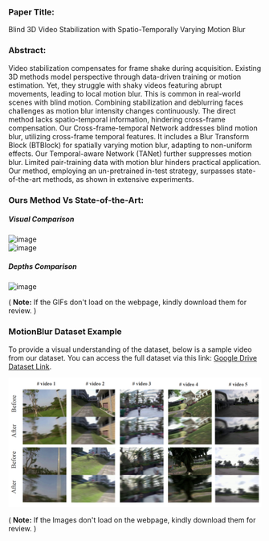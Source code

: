 ### Paper Title: 
Blind 3D Video Stabilization with Spatio-Temporally Varying Motion Blur

### Abstract: 
Video stabilization compensates for frame shake during acquisition. Existing 3D methods model perspective through data-driven training or motion estimation. Yet, they struggle with shaky videos featuring abrupt movements, leading to local motion blur. This is common in real-world scenes with blind motion. Combining stabilization and deblurring faces challenges as motion blur intensity changes continuously. The direct method lacks spatio-temporal information, hindering cross-frame compensation. Our Cross-frame-temporal Network addresses blind motion blur, utilizing cross-frame temporal features. It includes a Blur Transform Block (BTBlock) for spatially varying motion blur, adapting to non-uniform effects. Our Temporal-aware Network (TANet) further suppresses motion blur. Limited pair-training data with motion blur hinders practical application. Our method, employing an un-pretrained in-test strategy, surpasses state-of-the-art methods, as shown in extensive experiments.

### Ours Method Vs State-of-the-Art:

##### Visual Comparison
![image](https://github.com/leadingme163/Blind_3D_Video_Stabilization/blob/main/Video_Comparison_2D.gif)  
![image](https://github.com/leadingme163/Blind_3D_Video_Stabilization/blob/main/Video_Comparison.gif)  

##### Depths Comparison
![image](https://github.com/leadingme163/Blind_3D_Video_Stabilization/blob/main/Depth_Comparison.gif)

( **Note:** If the GIFs don't load on the webpage, kindly download them for review. )


### MotionBlur Dataset Example
To provide a visual understanding of the dataset, below is a sample video from our dataset. You can access the full dataset via this link: [Google Drive Dataset Link](https://drive.google.com/file/d/1NdpJK7shKc-OYcr6mh3JDNX37rsryaEl/view?usp=sharing).

![Sample Image](https://github.com/leadingme163/Blind_3D_Video_Stabilization/blob/main/Example_1.png)

( **Note:** If the Images don't load on the webpage, kindly download them for review. )
